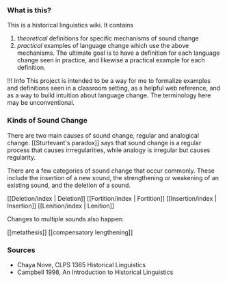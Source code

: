 ### What is this?

This is a historical linguistics wiki. It contains 
1. *theoretical* definitions for specific mechanisms of sound change
2. *practical* examples of language change which use the above mechanisms. The ultimate goal is to have a definition for each language change seen in practice, and likewise a practical example for each definition.

!!! Info
    This project is intended to be a way for me to formalize examples and definitions seen in a classroom setting, as a helpful web reference, and as a way to build intuition about language change.  The terminology here may be unconventional.

### Kinds of Sound Change

There are two main causes of sound change, regular and analogical change. [[Sturtevant's paradox]] says that sound change is a regular process that causes irrregularities, while analogy is irregular but causes regularity.

There are a few categories of sound change that occur commonly. These include the insertion of a new sound, the strengthening or weakening of an existing sound, and the deletion of a sound.

[[Deletion/index | Deletion]]
[[Fortition/index | Fortition]]
[[Insertion/index | Insertion]]
[[Lenition/index | Lenition]]

Changes to multiple sounds also happen:

[[metathesis]]
[[compensatory lengthening]]

### Sources

- Chaya Nove, CLPS 1365 Historical Linguistics
- Campbell 1998, An Introduction to Historical Linguistics

